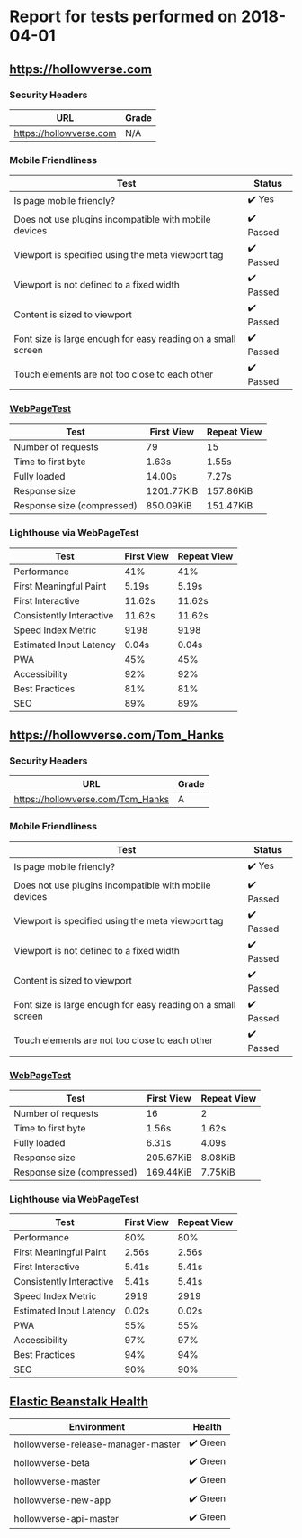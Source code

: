 # Report for tests performed on 2018-04-01

## https://hollowverse.com

### Security Headers

| URL                     | Grade |
| ----------------------- | ----- |
| https://hollowverse.com | N/A   |

### Mobile Friendliness

| Test                                                         | Status                    |
| ------------------------------------------------------------ | ------------------------- |
| Is page mobile friendly?                                     | :heavy_check_mark: Yes    |
| Does not use plugins incompatible with mobile devices        | :heavy_check_mark: Passed |
| Viewport is specified using the meta viewport tag            | :heavy_check_mark: Passed |
| Viewport is not defined to a fixed width                     | :heavy_check_mark: Passed |
| Content is sized to viewport                                 | :heavy_check_mark: Passed |
| Font size is large enough for easy reading on a small screen | :heavy_check_mark: Passed |
| Touch elements are not too close to each other               | :heavy_check_mark: Passed |

### [WebPageTest](http://www.webpagetest.org/results.php?test=180401_YQ_e19649f78f76f449a90750bd6f0ba508)

| Test                       | First View | Repeat View |
| -------------------------- | ---------- | ----------- |
| Number of requests         | 79         | 15          |
| Time to first byte         | 1.63s      | 1.55s       |
| Fully loaded               | 14.00s     | 7.27s       |
| Response size              | 1201.77KiB | 157.86KiB   |
| Response size (compressed) | 850.09KiB  | 151.47KiB   |

### Lighthouse via WebPageTest

| Test                     | First View | Repeat View |
| ------------------------ | ---------- | ----------- |
| Performance              | 41%        | 41%         |
| First Meaningful Paint   | 5.19s      | 5.19s       |
| First Interactive        | 11.62s     | 11.62s      |
| Consistently Interactive | 11.62s     | 11.62s      |
| Speed Index Metric       | 9198       | 9198        |
| Estimated Input Latency  | 0.04s      | 0.04s       |
| PWA                      | 45%        | 45%         |
| Accessibility            | 92%        | 92%         |
| Best Practices           | 81%        | 81%         |
| SEO                      | 89%        | 89%         |

## https://hollowverse.com/Tom_Hanks

### Security Headers

| URL                               | Grade |
| --------------------------------- | ----- |
| https://hollowverse.com/Tom_Hanks | A     |

### Mobile Friendliness

| Test                                                         | Status                    |
| ------------------------------------------------------------ | ------------------------- |
| Is page mobile friendly?                                     | :heavy_check_mark: Yes    |
| Does not use plugins incompatible with mobile devices        | :heavy_check_mark: Passed |
| Viewport is specified using the meta viewport tag            | :heavy_check_mark: Passed |
| Viewport is not defined to a fixed width                     | :heavy_check_mark: Passed |
| Content is sized to viewport                                 | :heavy_check_mark: Passed |
| Font size is large enough for easy reading on a small screen | :heavy_check_mark: Passed |
| Touch elements are not too close to each other               | :heavy_check_mark: Passed |

### [WebPageTest](http://www.webpagetest.org/results.php?test=180401_K0_90ec3a4bb370ee30d604f61e51ea6eb9)

| Test                       | First View | Repeat View |
| -------------------------- | ---------- | ----------- |
| Number of requests         | 16         | 2           |
| Time to first byte         | 1.56s      | 1.62s       |
| Fully loaded               | 6.31s      | 4.09s       |
| Response size              | 205.67KiB  | 8.08KiB     |
| Response size (compressed) | 169.44KiB  | 7.75KiB     |

### Lighthouse via WebPageTest

| Test                     | First View | Repeat View |
| ------------------------ | ---------- | ----------- |
| Performance              | 80%        | 80%         |
| First Meaningful Paint   | 2.56s      | 2.56s       |
| First Interactive        | 5.41s      | 5.41s       |
| Consistently Interactive | 5.41s      | 5.41s       |
| Speed Index Metric       | 2919       | 2919        |
| Estimated Input Latency  | 0.02s      | 0.02s       |
| PWA                      | 55%        | 55%         |
| Accessibility            | 97%        | 97%         |
| Best Practices           | 94%        | 94%         |
| SEO                      | 90%        | 90%         |

## [Elastic Beanstalk Health](https://docs.aws.amazon.com/elasticbeanstalk/latest/dg/health-enhanced-status.html)

| Environment                        | Health                   |
| ---------------------------------- | ------------------------ |
| hollowverse-release-manager-master | :heavy_check_mark: Green |
| hollowverse-beta                   | :heavy_check_mark: Green |
| hollowverse-master                 | :heavy_check_mark: Green |
| hollowverse-new-app                | :heavy_check_mark: Green |
| hollowverse-api-master             | :heavy_check_mark: Green |
